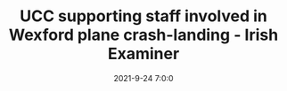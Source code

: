 ---
"title": "UCC supporting staff involved in Wexford plane crash-landing - Irish Examiner"
"date": "2021-9-24 7:0:0"
"feed_name": "GOOGLENEWSPLANE"
"feed_website": "https://news.google.com/search?q=plane%20%2B%20accident&hl=en-US&gl=US&ceid=US%3Aen"
"feed_rss": "https://news.google.com/rss/search?q=plane%20%2B%20accident&hl=en-US&gl=US&ceid=US%3Aen"
"link": "https://www.irishexaminer.com/news/munster/arid-40705595.html"
"source": "{'href': 'https://www.irishexaminer.com', 'title': 'Irish Examiner'}"
"file": "_posts/2021-1-1-e2285f1ac398e42e74483e8666714d9213407bd8.md"
"accident": "0"
"drilling": "0"
"dead": "0"
"injured": "0"
"arrested": "0"
"where": "unknown site"
"causes": "unknown"
"place": "unknown place"
---